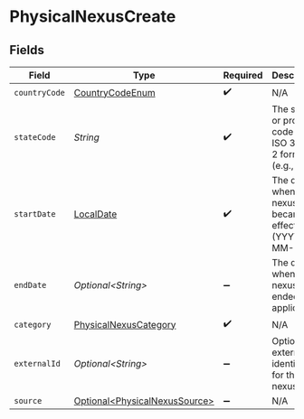 # PhysicalNexusCreate


## Fields

| Field                                                                                   | Type                                                                                    | Required                                                                                | Description                                                                             |
| --------------------------------------------------------------------------------------- | --------------------------------------------------------------------------------------- | --------------------------------------------------------------------------------------- | --------------------------------------------------------------------------------------- |
| `countryCode`                                                                           | [CountryCodeEnum](../../models/components/CountryCodeEnum.md)                           | :heavy_check_mark:                                                                      | N/A                                                                                     |
| `stateCode`                                                                             | *String*                                                                                | :heavy_check_mark:                                                                      | The state or province code in<br/>                            ISO 3166-2 format (e.g., CA). |
| `startDate`                                                                             | [LocalDate](https://docs.oracle.com/javase/8/docs/api/java/time/LocalDate.html)         | :heavy_check_mark:                                                                      | The date when the nexus became<br/>                            effective (YYYY-MM-DD).  |
| `endDate`                                                                               | *Optional\<String>*                                                                     | :heavy_minus_sign:                                                                      | The date when the<br/>                                        nexus ended, if applicable. |
| `category`                                                                              | [PhysicalNexusCategory](../../models/components/PhysicalNexusCategory.md)               | :heavy_check_mark:                                                                      | N/A                                                                                     |
| `externalId`                                                                            | *Optional\<String>*                                                                     | :heavy_minus_sign:                                                                      | Optional<br/>                                        external identifier for the nexus. |
| `source`                                                                                | [Optional\<PhysicalNexusSource>](../../models/components/PhysicalNexusSource.md)        | :heavy_minus_sign:                                                                      | N/A                                                                                     |